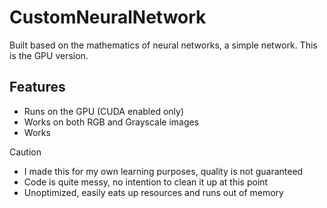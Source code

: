 # CustomNeuralNetwork
Built based on the mathematics of neural networks, a simple network. This is the GPU version.

## Features
- Runs on the GPU (CUDA enabled only)
- Works on both RGB and Grayscale images
- Works
  
> [!CAUTION]
> - I made this for my own learning purposes, quality is not guaranteed
> - Code is quite messy, no intention to clean it up at this point
> - Unoptimized, easily eats up resources and runs out of memory
